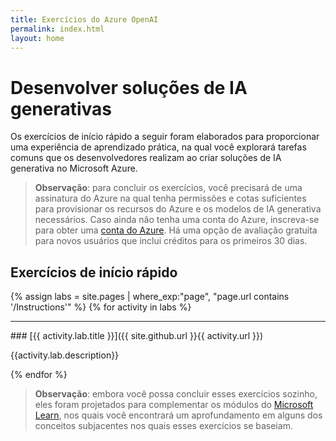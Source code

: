 ```yaml
---
title: Exercícios do Azure OpenAI
permalink: index.html
layout: home
---
```


# Desenvolver soluções de IA generativas

Os exercícios de início rápido a seguir foram elaborados para proporcionar uma experiência de aprendizado prática, na qual você explorará tarefas comuns que os desenvolvedores realizam ao criar soluções de IA generativa no Microsoft Azure.

> **Observação**: para concluir os exercícios, você precisará de uma assinatura do Azure na qual tenha permissões e cotas suficientes para provisionar os recursos do Azure e os modelos de IA generativa necessários. Caso ainda não tenha uma conta do Azure, inscreva-se para obter uma [conta do Azure](https://azure.microsoft.com/free). Há uma opção de avaliação gratuita para novos usuários que inclui créditos para os primeiros 30 dias.

## Exercícios de início rápido

{% assign labs = site.pages | where_exp:"page", "page.url contains '/Instructions'" %} {% for activity in labs  %}
<hr>
### [{{ activity.lab.title }}]({{ site.github.url }}{{ activity.url }})

{{activity.lab.description}}

{% endfor %}

> **Observação**: embora você possa concluir esses exercícios sozinho, eles foram projetados para complementar os módulos do [Microsoft Learn](https://learn.microsoft.com/training/paths/create-custom-copilots-ai-studio/), nos quais você encontrará um aprofundamento em alguns dos conceitos subjacentes nos quais esses exercícios se baseiam.
